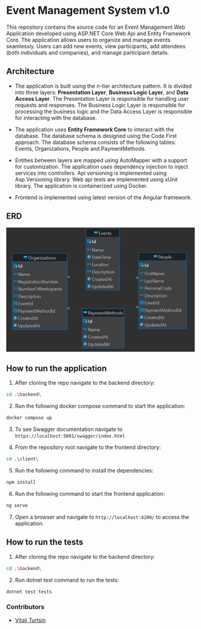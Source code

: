# Event Management System v1.0

This repository contains the source code for an Event Management Web Application developed using ASP.NET Core Web Api and Entity Framework Core. The application allows users to organize and manage events seamlessly. Users can add new events, view participants, add attendees (both individuals and companies), and manage participant details.

## Architecture

- The application is built using the n-tier architecture pattern. It is divided into three layers: **Presentation Layer**, **Business Logic Layer**, and **Data Access Layer**. The Presentation Layer is responsible for handling user requests and responses. The Business Logic Layer is responsible for processing the business logic and the Data Access Layer is responsible for interacting with the database.

- The application uses **Entity Framework Core** to interact with the database. The database schema is designed using the Code First approach. The database schema consists of the following tables: Events, Organizations, People and PaymentMethods.

- Entities between layers are mapped using AutoMapper with a support for customization. The application uses dependency injection to inject services into controllers. Api versioning is implemented using Asp.Versioning library. Web api tests are implemented using xUnit library. The application is containerized using Docker.

- Frontend is implemented using latest version of the Angular framework.

## ERD

![alt text](erd.png)

## How to run the application

1. After cloning the repo navigate to the backend directory:

```bash
cd .\backend\
```

2. Run the following docker compose command to start the application:

```bash
docker compose up
```

3. To see Swagger documentation navigate to `https://localhost:5001/swagger/index.html`

4. From the repository root navigate to the frontend directory:

```bash
cd .\client\
```

5. Run the following command to install the dependencies:

```bash
npm install
```

6. Run the following command to start the frontend application:

```bash
ng serve
```

7. Open a browser and navigate to `http://localhost:4200/` to access the application.

## How to run the tests

1. After cloning the repo navigate to the backend directory:

```bash
cd .\backend\
```

2. Run dotnet test command to run the tests:

```bash
dotnet test tests
```

### Contributors

- [Vitali Turtsin](https://www.linkedin.com/in/vitali-turtsin/)

